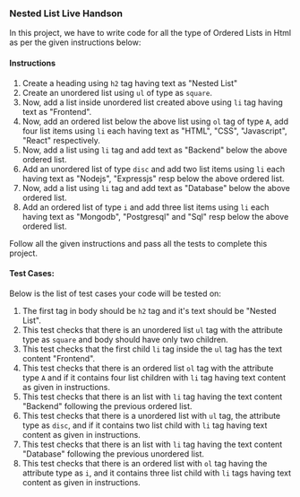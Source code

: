 
### Nested List Live Handson

In this project, we have to write code for all the type of Ordered Lists in Html as per the given instructions below:

#### Instructions

1. Create a heading using `h2` tag having text as "Nested List"
2. Create an unordered list using `ul` of type as `square`.
3. Now, add a list inside unordered list created above using `li` tag having text as "Frontend".
4. Now, add an ordered list below the above list using `ol` tag of type `A`,
    add four list items using `li` each having text as "HTML", "CSS", "Javascript", "React" respectively.
5. Now, add a list using `li` tag and add text as "Backend" below the above ordered list.
6. Add an unordered list of type `disc` and
    add two list items using `li` each having text as "Nodejs", "Expressjs" resp below the above ordered list.
5. Now, add a list using `li` tag and add text as "Database" below the above ordered list.
6. Add an ordered list of type `i` and
    add three list items using `li` each having text as "Mongodb", "Postgresql" and "Sql" resp below the above ordered list.


Follow all the given instructions and pass all the tests to complete this project.

#### Test Cases:

Below is the list of test cases your code will be tested on:
1. The first tag in body should be `h2` tag and it's text should be "Nested List".
2. This test checks that there is an unordered list `ul` tag with the attribute type as `square` and body should have only two children.
3. This test checks that the first child `li` tag inside the `ul` tag has the text content "Frontend".
4. This test checks that there is an ordered list `ol` tag with the attribute type `A` and if it contains four list children with `li` tag having text content as given in instructions.
5. This test checks that there is an list with `li` tag having the text content "Backend" following the previous ordered list.
6. This test checks that there is a unordered list with `ul` tag, the attribute type as `disc`, and if it contains two list child with `li` tag having text content as given in instructions.
7. This test checks that there is an list with `li` tag having the text content "Database" following the previous unordered list.
8. This test checks that there is an ordered list with `ol` tag having the attribute type as `i`, and it contains three list child with `li` tags having text content as given in instructions.